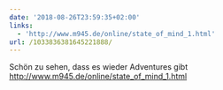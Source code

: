 ```yaml
---
date: '2018-08-26T23:59:35+02:00'
links:
  - 'http://www.m945.de/online/state_of_mind_1.html'
url: /1033836381645221888/
---
```

Schön zu sehen, dass es wieder Adventures gibt http://www.m945.de/online/state_of_mind_1.html
